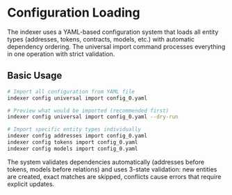 # Configuration Loading

The indexer uses a YAML-based configuration system that loads all entity types (addresses, tokens, contracts, models, etc.) with automatic dependency ordering. The universal import command processes everything in one operation with strict validation.

## Basic Usage

```bash
# Import all configuration from YAML file
indexer config universal import config_0.yaml

# Preview what would be imported (recommended first)
indexer config universal import config_0.yaml --dry-run

# Import specific entity types individually
indexer config addresses import config_0.yaml
indexer config tokens import config_0.yaml
indexer config models import config_0.yaml
```

The system validates dependencies automatically (addresses before tokens, models before relations) and uses 3-state validation: new entities are created, exact matches are skipped, conflicts cause errors that require explicit updates.